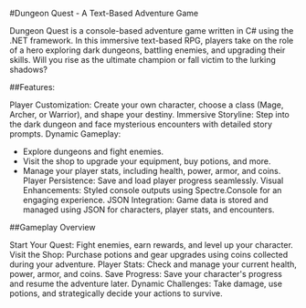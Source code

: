 #Dungeon Quest - A Text-Based Adventure Game

Dungeon Quest is a console-based adventure game written in C# using the .NET framework. In this immersive text-based RPG, players take on the role of a hero exploring dark dungeons, battling enemies, and upgrading their skills. Will you rise as the ultimate champion or fall victim to the lurking shadows?

##Features:

Player Customization: Create your own character, choose a class (Mage, Archer, or Warrior), and shape your destiny.
Immersive Storyline: Step into the dark dungeon and face mysterious encounters with detailed story prompts.
Dynamic Gameplay:
- Explore dungeons and fight enemies.
- Visit the shop to upgrade your equipment, buy potions, and more.
- Manage your player stats, including health, power, armor, and coins.
Player Persistence: Save and load player progress seamlessly.
Visual Enhancements: Styled console outputs using Spectre.Console for an engaging experience.
JSON Integration: Game data is stored and managed using JSON for characters, player stats, and encounters.

##Gameplay Overview

Start Your Quest: Fight enemies, earn rewards, and level up your character.
Visit the Shop: Purchase potions and gear upgrades using coins collected during your adventure.
Player Stats: Check and manage your current health, power, armor, and coins.
Save Progress: Save your character's progress and resume the adventure later.
Dynamic Challenges: Take damage, use potions, and strategically decide your actions to survive.
